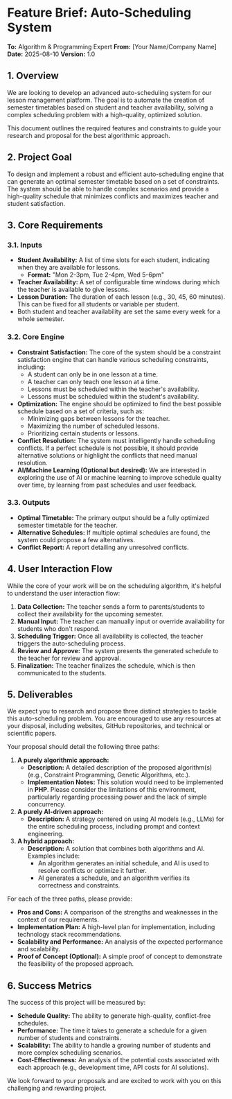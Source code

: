 # Feature Brief: Auto-Scheduling System

**To:** Algorithm & Programming Expert
**From:** [Your Name/Company Name]
**Date:** 2025-08-10
**Version:** 1.0

## 1. Overview

We are looking to develop an advanced auto-scheduling system for our lesson management platform. The goal is to automate the creation of semester timetables based on student and teacher availability, solving a complex scheduling problem with a high-quality, optimized solution.

This document outlines the required features and constraints to guide your research and proposal for the best algorithmic approach.

## 2. Project Goal

To design and implement a robust and efficient auto-scheduling engine that can generate an optimal semester timetable based on a set of constraints. The system should be able to handle complex scenarios and provide a high-quality schedule that minimizes conflicts and maximizes teacher and student satisfaction.

## 3. Core Requirements

### 3.1. Inputs

- **Student Availability:** A list of time slots for each student, indicating when they are available for lessons.
  - **Format:** "Mon 2-3pm, Tue 2-4pm, Wed 5-6pm"
- **Teacher Availability:** A set of configurable time windows during which the teacher is available to give lessons.
- **Lesson Duration:** The duration of each lesson (e.g., 30, 45, 60 minutes). This can be fixed for all students or variable per student.
- Both student and teacher availability are set the same every week for a whole semester.

### 3.2. Core Engine

- **Constraint Satisfaction:** The core of the system should be a constraint satisfaction engine that can handle various scheduling constraints, including:
  - A student can only be in one lesson at a time.
  - A teacher can only teach one lesson at a time.
  - Lessons must be scheduled within the teacher's availability.
  - Lessons must be scheduled within the student's availability.
- **Optimization:** The engine should be optimized to find the best possible schedule based on a set of criteria, such as:
  - Minimizing gaps between lessons for the teacher.
  - Maximizing the number of scheduled lessons.
  - Prioritizing certain students or lessons.
- **Conflict Resolution:** The system must intelligently handle scheduling conflicts. If a perfect schedule is not possible, it should provide alternative solutions or highlight the conflicts that need manual resolution.
- **AI/Machine Learning (Optional but desired):** We are interested in exploring the use of AI or machine learning to improve schedule quality over time, by learning from past schedules and user feedback.

### 3.3. Outputs

- **Optimal Timetable:** The primary output should be a fully optimized semester timetable for the teacher.
- **Alternative Schedules:** If multiple optimal schedules are found, the system could propose a few alternatives.
- **Conflict Report:** A report detailing any unresolved conflicts.

## 4. User Interaction Flow

While the core of your work will be on the scheduling algorithm, it's helpful to understand the user interaction flow:

1.  **Data Collection:** The teacher sends a form to parents/students to collect their availability for the upcoming semester.
2.  **Manual Input:** The teacher can manually input or override availability for students who don't respond.
3.  **Scheduling Trigger:** Once all availability is collected, the teacher triggers the auto-scheduling process.
4.  **Review and Approve:** The system presents the generated schedule to the teacher for review and approval.
5.  **Finalization:** The teacher finalizes the schedule, which is then communicated to the students.

## 5. Deliverables

We expect you to research and propose three distinct strategies to tackle this auto-scheduling problem. You are encouraged to use any resources at your disposal, including websites, GitHub repositories, and technical or scientific papers.

Your proposal should detail the following three paths:

1.  **A purely algorithmic approach:**
    - **Description:** A detailed description of the proposed algorithm(s) (e.g., Constraint Programming, Genetic Algorithms, etc.).
    - **Implementation Notes:** This solution would need to be implemented in **PHP**. Please consider the limitations of this environment, particularly regarding processing power and the lack of simple concurrency.
2.  **A purely AI-driven approach:**
    - **Description:** A strategy centered on using AI models (e.g., LLMs) for the entire scheduling process, including prompt and context engineering.
3.  **A hybrid approach:**
    - **Description:** A solution that combines both algorithms and AI. Examples include:
      - An algorithm generates an initial schedule, and AI is used to resolve conflicts or optimize it further.
      - AI generates a schedule, and an algorithm verifies its correctness and constraints.

For each of the three paths, please provide:

- **Pros and Cons:** A comparison of the strengths and weaknesses in the context of our requirements.
- **Implementation Plan:** A high-level plan for implementation, including technology stack recommendations.
- **Scalability and Performance:** An analysis of the expected performance and scalability.
- **Proof of Concept (Optional):** A simple proof of concept to demonstrate the feasibility of the proposed approach.

## 6. Success Metrics

The success of this project will be measured by:

- **Schedule Quality:** The ability to generate high-quality, conflict-free schedules.
- **Performance:** The time it takes to generate a schedule for a given number of students and constraints.
- **Scalability:** The ability to handle a growing number of students and more complex scheduling scenarios.
- **Cost-Effectiveness:** An analysis of the potential costs associated with each approach (e.g., development time, API costs for AI solutions).

We look forward to your proposals and are excited to work with you on this challenging and rewarding project.

